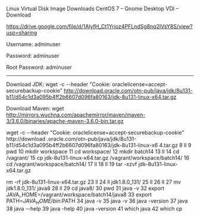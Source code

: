 Linux Virtual Disk Image Downloads
CentOS 7 – Gnome Desktop VDI – Download

https://drive.google.com/file/d/1AlyfH_Ct1Yrioz4PFLndSg8nq2IVsY8S/view?usp=sharing

Username: adminuser

Password: adminuser

Root Password: adminuser

-----------------------------------------------------------------------------------------

Download JDK:
wget -c --header "Cookie: oraclelicense=accept-securebackup-cookie" http://download.oracle.com/otn-pub/java/jdk/8u131-b11/d54c1d3a095b4ff2b6607d096fa80163/jdk-8u131-linux-x64.tar.gz

Download Maven:
wget http://mirrors.wuchna.com/apachemirror/maven/maven-3/3.6.0/binaries/apache-maven-3.6.0-bin.tar.gz


 wget -c --header "Cookie: oraclelicense=accept-securebackup-cookie" http://download
.oracle.com/otn-pub/java/jdk/8u131-b11/d54c1d3a095b4ff2b6607d096fa80163/jdk-8u131-linux-x6
4.tar.gz
    8  ll
    9  pwd
   10  mkdir workspace
   11  cd workspace/
   12  mkdir batch14
   13  ll
   14  cd /vagrant/
   15  cp jdk-8u131-linux-x64.tar.gz /vagrant/workspace/batch14/
   16  cd /vagrant/workspace/batch14/
   17  ll
   18  ll
   19  tar -xzvf jdk-8u131-linux-x64.tar.gz
   
   rm -rf jdk-8u131-linux-x64.tar.gz
   23  ll
   24  ll jdk1.8.0_131/
   25  ll
   26  ll
   27  mv jdk1.8.0_131/ java8
   28  ll
   29  cd java8/
   30  pwd
   31  java -v
   32  export JAVA_HOME=/vagrant/workspace/batch14/java8
   33  export PATH=$JAVA_HOME/bin:$PATH
   34  java -v
   35  java -v
   36  java -version
   37  java
   38  java --help
   39  java -help
   40  java -version
   41  which java
   42  which cp

